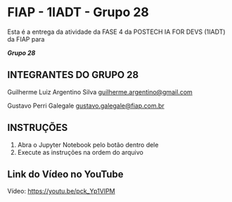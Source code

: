 # FIAP - 1IADT - Grupo 28

Esta é a entrega da atividade da FASE 4 da POSTECH IA FOR DEVS (1IADT) da FIAP para

_**Grupo 28**_

## INTEGRANTES DO GRUPO 28

Guilherme Luiz Argentino Silva
guilherme.argentino@gmail.com

Gustavo Perri Galegale
gustavo.galegale@fiap.com.br

## INSTRUÇÕES

1. Abra o Jupyter Notebook pelo botão dentro dele
2. Execute as instruções na ordem do arquivo

## Link do Vídeo no YouTube

Vídeo: https://youtu.be/pck_Yp1VIPM
